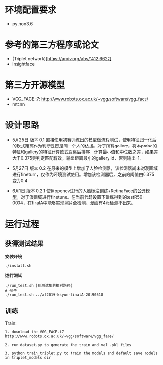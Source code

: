 # 环境配置要求

* python3.6

# 参考的第三方程序或论文
* (Triplet network)[https://arxiv.org/abs/1412.6622]
* insightface
# 第三方开源模型
* VGG_FACE.t7: http://www.robots.ox.ac.uk/~vgg/software/vgg_face/
* mtcnn
# 设计思路
* 5月25日 版本 0.1
直接使用初赛训练出的模型做流程测试，使用特征归一化后的欧式距离作为判断是否是同一个人的依据。对于所有gallery，将本probe的特征和gallery的特征计算欧式距离后排序，计算最小值和中位数之差，如果差大于0.375则判定匹配有效，输出距离最小的gallery id，否则输出-1.

* 5月27日 版本 0.2
在原来的模型上增加了人脸检测器，该检测器尚未对漫画域进行fineturn，仅作为环境测试使用。增加该检测器后，之前的阈值由0.375变为0.4

* 6月1日 版本 0.2.1
使用opencv进行的人脸标注训练+RetinaFace的[公开模型](https://pan.baidu.com/s/1C6nKq122gJxRhb37vK0_LQ)，对于漫画域进行finetune。在当前代码设置下训练得到的testR50-0004，在finalA中能够实现照片全检测，漫画有4张检测不出来。


# 运行过程
## 获得测试结果
**安装环境**
```
./install.sh
```
**运行测试**
```
./run_test.sh {到测试集的相对路径}
# 例子
./run_test.sh ../af2019-ksyun-finalA-20190518
```

## 训练
Train:

	1. download the VGG_FACE.t7 http://www.robots.ox.ac.uk/~vgg/software/vgg_face/
	
    2. run dataset.py to generate the train and val .pkl files
    
    3. python train_triplet.py to train the models and default save models in triplet_models dir

